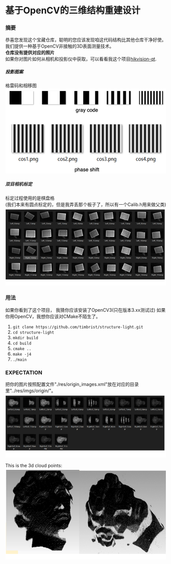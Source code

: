 # 基于OpenCV的三维结构重建设计
  
### 摘要   
恭喜您发现这个宝藏仓库，聪明的您应该发现咱这代码结构比其他仓库干净好使。  
我们提供一种基于OpenCV非接触的3D表面测量技术。  
<b>仓库没有提供对应的照片</b>   
如果你对图片如何从相机和投影仪中获取，可以看看我这个项目[hikvision-qt](https://github.com/timbrist/hikvision-qt).   


##### 投影图案
格雷码和相移图
![Project](https://github.com/timbrist/structure-light/blob/main/imgs/ProjectImg.png)

##### 双目相机标定
标定过程使用的是棋盘格  
(我们本来有圆点标定的，但是我弄丢那个板子了，所以有一个Calib.h用来做父类)  
![ChessBoard](https://github.com/timbrist/structure-light/blob/main/imgs/ChessBoard.png)

### 用法
如果你看到了这个项目， 我猜你应该安装了OpenCV3(只在版本3.xx测试过)
如果你用OpenCV，我想你应该对CMake不陌生了。
1. `git clone https://github.com/timbrist/structure-light.git`
2. `cd structure-light`
3. `mkdir build`
4. `cd build`
5. `cmake ..`
6. `make -j4`
7. `./main`

### EXPECTATION  
把你的图片按照配置文件"./res/origin_images.xml"放在对应的目录里"../res/imgs/origin/"。
![INPUT](https://github.com/timbrist/structure-light/blob/main/imgs/Input.png)
  
This is the 3d cloud points:  
![OUTPUT](https://github.com/timbrist/structure-light/blob/main/imgs/Result3D.png)

